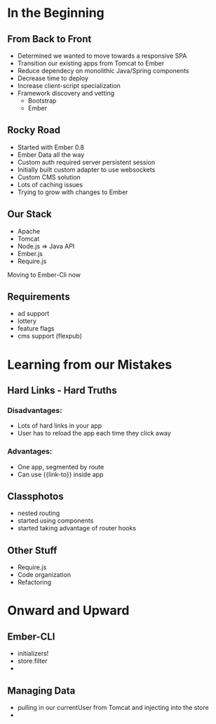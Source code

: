 # In the Beginning
## From Back to Front
* Determined we wanted to move towards a responsive SPA
* Transition our existing apps from Tomcat to Ember
*  Reduce dependecy on monolithic Java/Spring components
*  Decrease time to deploy
*  Increase client-script specialization
*  Framework discovery and vetting
   * Bootstrap
   * Ember


## Rocky Road
* Started with Ember 0.8
* Ember Data all the way
* Custom auth required server persistent session
* Initially built custom adapter to use websockets
* Custom CMS solution
* Lots of caching issues
* Trying to grow with changes to Ember

## Our Stack
* Apache
* Tomcat
* Node.js => Java API
* Ember.js
* Require.js

Moving to Ember-Cli now

## Requirements
* ad support
* lottery
* feature flags
* cms support (flexpub)


# Learning from our Mistakes

## Hard Links - Hard Truths
### Disadvantages:
* Lots of hard links in your app
* User has to reload the app each time they click away

### Advantages:
* One app, segmented by route
* Can use {{link-to}} inside app

## Classphotos
* nested routing
* started using components
* started taking advantage of router hooks

## Other Stuff
* Require.js
* Code organization
* Refactoring 

# Onward and Upward

## Ember-CLI
* initializers!
* store.filter
* 

## Managing Data
* pulling in our currentUser from Tomcat and injecting into the store
* 